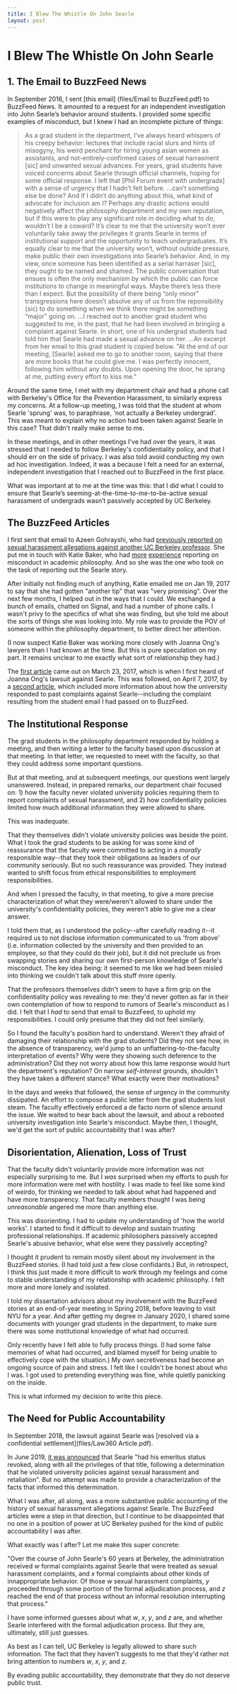 ```yaml
---
title: I Blew The Whistle On John Searle
layout: post
---
```


# I Blew The Whistle On John Searle

## 1. The Email to BuzzFeed News

In September 2016, I sent [this email] (files/Email to BuzzFeed.pdf) to BuzzFeed News. It amounted to a request for an independent investigation into John Searle’s behavior around students. I provided some specific examples of misconduct, but I knew I had an incomplete picture of things:

> As a grad student in the department, I’ve always heard whispers of his creepy behavior: lectures that include racial slurs and hints of misogyny, his weird penchant for hiring young asian women as assistants, and not-entirely-confirmed cases of sexual harrasment [sic] and unwanted sexual advances.
> For years, grad students have voiced concerns about Searle through official channels, hoping for some official response.
> I left that [Phil Forum event with undergrads] with a sense of urgency that I hadn’t felt before. ...can’t something else be done? And if I didn’t do anything about this, what kind of advocate for inclusion am I? Perhaps any drastic actions would negatively affect the philosophy department and my own reputation, but if this were to play any significant role in deciding what to do, wouldn’t I be a coward?
> It’s clear to me that the university won’t ever voluntarily take away the privileges it grants Searle in terms of institutional support and the opportunity to teach undergraduates. It’s equally clear to me that the university won’t, without outside pressure, make public their own investigations into Searle’s behavior. And, in my view, once someone has been identified as a serial harraser [sic], they ought to be named and shamed. The public conversation that ensues is often the only mechanism by which the public can force institutions to change in meaningful ways.
> Maybe there’s less there than I expect. But the possibility of there being “only minor” transgressions here doesn’t absolve any of us from the reponsibility (sic) to do something when we think there might be something “major” going on.
> ...I reached out to another grad student who suggested to me, in the past, that he had been involved in bringing a complaint against Searle. In short, one of his undergrad students had told him that Searle had made a sexual advance on her. ...An excerpt from her email to this grad student is copied below.
> "At the end of our meeting, [Searle] asked me to go to another room, saying that there are more books that he could give me. I was perfectly innocent, following him without any doubts. Upon opening the door, he sprang at me, putting every effort to kiss me."

Around the same time, I met with my department chair and had a phone call with Berkeley's Office for the Prevention Harassment, to similarly express my concerns. At a follow-up meeting, I was told that the student at whom Searle 'sprung' was, to paraphrase, 'not actually a Berkeley undergrad'. This was meant to explain why no action had been taken against Searle in this case? That didn't really make sense to me.

In these meetings, and in other meetings I've had over the years, it was stressed that I needed to follow Berkeley's confidentiality policy, and that I should err on the side of privacy. I was also told avoid conducting my own ad hoc investigation. Indeed, it was a because I felt a need for an external, independent investigation that I reached out to BuzzFeed in the first place.

What was important at to me at the time was this: that I did what I could to ensure that Searle’s seeming-at-the-time-to-me-to-be-active sexual harassment of undergrads wasn’t passively accepted by UC Berkeley.

## The BuzzFeed Articles

I first sent that email to Azeen Gohrayshi, who had [previously reported on sexual harassment allegations against another UC Berkeley professor](https://www.buzzfeednews.com/article/azeenghorayshi/famous-astronomer-allegedly-sexually-harassed-students). She put me in touch with Katie Baker, who had [more](https://www.buzzfeednews.com/article/katiejmbaker/yale-ethics-professor) [experience](https://www.buzzfeednews.com/article/katiejmbaker/professors-receive-packets-of-poop) reporting on misconduct in academic philosophy. And so she was the one who took on the task of reporting out the Searle story.

After initially not finding much of anything, Katie emailed me on Jan 19, 2017 to say that she had gotten "another tip" that was "very promising". Over the next few months, I helped out in the ways that I could. We exchanged a bunch of emails, chatted on Signal, and had a number of phone calls. I wasn't privy to the specifics of what she was finding, but she told me about the sorts of things she was looking into. My role was to provide the POV of someone within the philosophy department, to better direct her attention.

(I now suspect Katie Baker was working more closely with Joanna Ong's lawyers than I had known at the time. But this is pure speculation on my part. It remains unclear to me exactly what sort of relationship they had.)

The [first article](https://www.buzzfeednews.com/article/katiejmbaker/famous-philosophy-professor-accused-sexual-harassment) came out on March 23, 2017, which is when I first heard of Joanna Ong's lawsuit against Searle. This was followed, on April 7, 2017, by a [second article](https://www.buzzfeednews.com/article/katiejmbaker/john-searle-complaints-uc-berkeley), which included more information about how the university responded to past complaints against Searle--including the complaint resulting from the student email I had passed on to BuzzFeed.

## The Institutional Response

The grad students in the philosophy department responded by holding a meeting, and then writing a letter to the faculty based upon discussion at that meeting. In that letter, we requested to meet with the faculty, so that they could address some important questions.

But at that meeting, and at subsequent meetings, our questions went largely unanswered. Instead, in prepared remarks, our department chair focused on: 1) how the faculty never violated university policies requiring them to report complaints of sexual harassment, and 2) how confidentiality policies limited how much additional information they were allowed to share.

This was inadequate.

That they themselves didn't violate university policies was beside the point. What I took the grad students to be asking for was some kind of reassurance that the faculty were committed to acting in a *morally* responsible way--that they took their obligations as leaders of our community seriously. But no such reassurance was provided. They instead wanted to shift focus from ethical responsibilities to employment responsibilities.

And when I pressed the faculty, in that meeting, to give a more precise characterization of what they were/weren't allowed to share under the university's confidentiality policies, they weren't able to give me a clear answer. 

I told them that, as I understood the policy--after carefully reading it--it required us to not disclose information communicated to us 'from above' (i.e. information collected by the university and then provided to an employee, so that they could do their job), but it did not preclude us from swapping stories and sharing our own first-person knowledge of Searle's misconduct. The key idea being: it seemed to me like we had been misled into thinking we couldn't talk about this stuff more openly.

That the professors themselves didn't seem to have a firm grip on the confidentiality policy was revealing to me: they'd never gotten as far in their own contemplation of how to respond to rumors of Searle's misconduct as I did. I felt that I *had* to send that email to BuzzFeed, to uphold my responsibilities. I could only presume that they did not feel similarly.

So I found the faculty's position hard to understand. Weren't they afraid of damaging their relationship with the grad students? Did they not see how, in the absence of transparency, we'd jump to an unflattering-to-the-faculty interpretation of events? Why were they showing such deference to the administration? Did they not worry about how this lame response would hurt the department's reputation? On narrow *self-interest* grounds, shouldn't they have taken a different stance? What exactly were their motivations?

In the days and weeks that followed, the sense of urgency in the community dissipated. An effort to compose a public letter from the grad students lost steam. The faculty effectively enforced a de facto norm of silence around the issue. We waited to hear back about the lawsuit, and about a rebooted university investigation into Searle's misconduct. Maybe then, I thought, we'd get the sort of public accountability that I was after?

## Disorientation, Alienation, Loss of Trust

That the faculty didn't voluntarily provide more information was not especially surprising to me. But I *was* surprised when my efforts to push for more information were met with hostility. I was made to feel like some kind of weirdo, for thinking we needed to talk about what had happened and have more transparency. That faculty members thought I was being *unreasonable* angered me more than anything else.

This was disorienting. I had to update my understanding of 'how the world works'. I started to find it difficult to develop and sustain trusting professional relationships. If academic philosophers passively accepted Searle's abusive behavior, what else were they passively accepting?

I thought it prudent to remain mostly silent about my involvement in the BuzzFeed stories. (I had told just a few close confidants.) But, in retrospect, I think this just made it more difficult to work through my feelings and come to stable understanding of my relationship with academic philosophy. I felt more and more  lonely and isolated.

I told my dissertation advisors about my involvement with the BuzzFeed stories at an end-of-year meeting in Spring 2018, before leaving to visit NYU for a year. And after getting my degree in January 2020, I shared some documents with younger grad students in the department, to make sure there was some institutional knowledge of what had occurred.

Only recently have I felt able to fully process things. (I had some false memories of what had occurred, and blamed myself for being unable to effectively cope with the situation.) My own secretiveness had become an ongoing source of pain and stress. I felt like I couldn't be honest about who I was. I got used to pretending everything was fine, while quietly panicking on the inside.

This is what informed my decision to write this piece.

## The Need for Public Accountability

In September 2018, the lawsuit against Searle was [resolved via a confidential settlement](files/Law360 Article.pdf).

In June 2019, [it was announced](https://dailynous.com/2019/06/21/searle-found-violated-sexual-harassment-policies/) that Searle "had his emeritus status revoked, along with all the privileges of that title, following a determination that he violated university policies against sexual harassment and retaliation". But no attempt was made to provide a characterization of the facts that informed this determination.

What I was after, all along, was a more substantive public accounting of the history of sexual harassment allegations against Searle. The BuzzFeed articles were a step in that direction, but I continue to be disappointed that no one in a position of power at UC Berkeley pushed for the kind of public accountability I was after.

What exactly was I after? Let me make this super concrete:

"Over the course of John Searle's 60 years at Berkeley, the administration received *w* formal complaints against Searle that were treated as sexual harassment complaints, and *x* formal complaints about other kinds of innappropriate behavior. Of those *w* sexual harassment complaints, *y* proceeded through some portion of the formal adjudication process, and *z* reached the end of that process without an informal resolution interrupting that process."

I have some informed guesses about what *w*, *x*, *y*, and *z* are, and whether Searle interfered with the formal adjudication process. But they are, ultimately, still just guesses.

As best as I can tell, UC Berkeley is legally allowed to share such information. The fact that they haven't suggests to me that they'd rather not bring attention to numbers *w*, *x*, *y*, and *z*.

By evading public accountability, they demonstrate that they do not deserve public trust.


